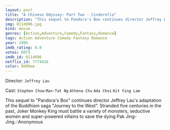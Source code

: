 ```yaml
---
layout: post
title: "A Chinese Odyssey: Part Two - Cinderella"
description: "This sequel to Pandora's Box continues director Jeffrey Lau's adaptation of the Buddhism saga Journey to the West. Stranded five centuries in the past, Joker Monkey King must battle a variety of monsters, seductive women and super-powered villains to save the dying Pak Jing-Jing..."
img: 0114996.jpg
kind: movie
genres: [Action,Adventure,Comedy,Fantasy,Romance]
tags: Action Adventure Comedy Fantasy Romance 
year: 1995
imdb_rating: 8.0
votes: 6073
imdb_id: 0114996
netflix_id: 7774426
color: 8d99ae
---
```

Director: `Jeffrey Lau`  

Cast: `Stephen Chow` `Man-Tat Ng` `Athena Chu` `Ada Choi` `Kit Ying Lam` 

This sequel to "Pandora's Box" continues director Jeffrey Lau's adaptation of the Buddhism saga "Journey to the West". Stranded five centuries in the past, Joker Monkey King must battle a variety of monsters, seductive women and super-powered villains to save the dying Pak Jing-Jing.::Anonymous